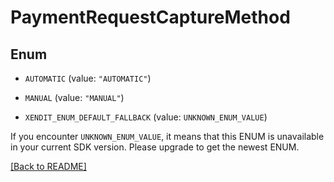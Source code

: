 # PaymentRequestCaptureMethod

## Enum


* `AUTOMATIC` (value: `"AUTOMATIC"`)

* `MANUAL` (value: `"MANUAL"`)

* `XENDIT_ENUM_DEFAULT_FALLBACK` (value: `UNKNOWN_ENUM_VALUE`)

If you encounter `UNKNOWN_ENUM_VALUE`, it means that this ENUM is unavailable in your current SDK version. Please upgrade to get the newest ENUM.

[[Back to README]](../../README.md)



